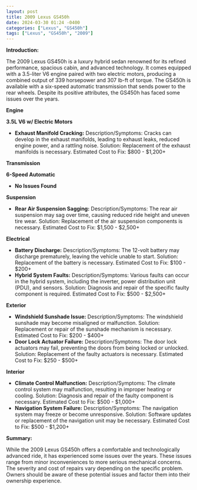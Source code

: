 ```yaml
---
layout: post
title: 2009 Lexus GS450h
date: 2024-03-30 01:24 -0400
categories: ["Lexus", "GS450h"]
tags: ["Lexus", "GS450h", "2009"]
---
```

**Introduction:**

The 2009 Lexus GS450h is a luxury hybrid sedan renowned for its refined performance, spacious cabin, and advanced technology. It comes equipped with a 3.5-liter V6 engine paired with two electric motors, producing a combined output of 339 horsepower and 307 lb-ft of torque. The GS450h is available with a six-speed automatic transmission that sends power to the rear wheels. Despite its positive attributes, the GS450h has faced some issues over the years.

**Engine**

**3.5L V6 w/ Electric Motors**

* **Exhaust Manifold Cracking:** Description/Symptoms: Cracks can develop in the exhaust manifolds, leading to exhaust leaks, reduced engine power, and a rattling noise. Solution: Replacement of the exhaust manifolds is necessary. Estimated Cost to Fix: $800 - $1,200+

**Transmission**

**6-Speed Automatic**

* **No Issues Found**

**Suspension**

* **Rear Air Suspension Sagging:** Description/Symptoms: The rear air suspension may sag over time, causing reduced ride height and uneven tire wear. Solution: Replacement of the air suspension components is necessary. Estimated Cost to Fix: $1,500 - $2,500+

**Electrical**

* **Battery Discharge:** Description/Symptoms: The 12-volt battery may discharge prematurely, leaving the vehicle unable to start. Solution: Replacement of the battery is necessary. Estimated Cost to Fix: $100 - $200+
* **Hybrid System Faults:** Description/Symptoms: Various faults can occur in the hybrid system, including the inverter, power distribution unit (PDU), and sensors. Solution: Diagnosis and repair of the specific faulty component is required. Estimated Cost to Fix: $500 - $2,500+

**Exterior**

* **Windshield Sunshade Issue:** Description/Symptoms: The windshield sunshade may become misaligned or malfunction. Solution: Replacement or repair of the sunshade mechanism is necessary. Estimated Cost to Fix: $200 - $400+
* **Door Lock Actuator Failure:** Description/Symptoms: The door lock actuators may fail, preventing the doors from being locked or unlocked. Solution: Replacement of the faulty actuators is necessary. Estimated Cost to Fix: $250 - $500+

**Interior**

* **Climate Control Malfunction:** Description/Symptoms: The climate control system may malfunction, resulting in improper heating or cooling. Solution: Diagnosis and repair of the faulty component is necessary. Estimated Cost to Fix: $500 - $1,000+
* **Navigation System Failure:** Description/Symptoms: The navigation system may freeze or become unresponsive. Solution: Software updates or replacement of the navigation unit may be necessary. Estimated Cost to Fix: $500 - $1,200+

**Summary:**

While the 2009 Lexus GS450h offers a comfortable and technologically advanced ride, it has experienced some issues over the years. These issues range from minor inconveniences to more serious mechanical concerns. The severity and cost of repairs vary depending on the specific problem. Owners should be aware of these potential issues and factor them into their ownership experience.
